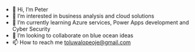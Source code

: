 - 👋 Hi, I’m Peter
- 👀 I’m interested in business analysis and cloud solutions
- 🌱 I’m currently learning Azure services, Power Apps development and Cyber Security
- 💞️ I’m looking to collaborate on blue ocean ideas
- 📫 How to reach me toluwalopeoje@gmail.com

<!---
Cryptofada/Cryptofada is a ✨ special ✨ repository because its `README.md` (this file) appears on your GitHub profile.
You can click the Preview link to take a look at your changes.
--->

